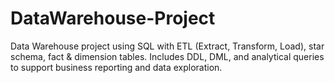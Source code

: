 # DataWarehouse-Project
Data Warehouse project using SQL with ETL (Extract, Transform, Load), star schema, fact & dimension tables. Includes DDL, DML, and analytical queries to support business reporting and data exploration.
